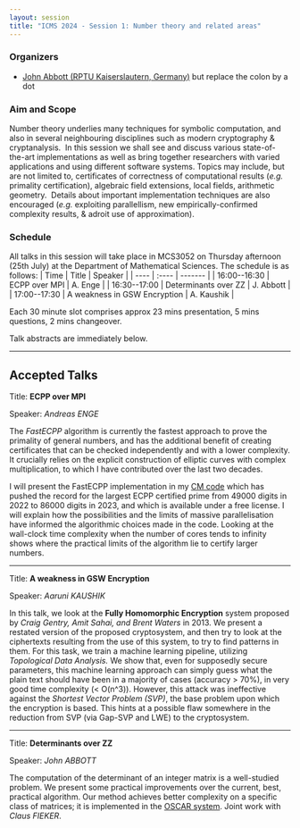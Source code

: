 ```yaml
---
layout: session
title: "ICMS 2024 - Session 1: Number theory and related areas"
---
```

### Organizers
   * [John Abbott (RPTU Kaiserslautern, Germany)](mailto:john:abbott@rptu.de) but replace the colon by a dot<br/>

### Aim and Scope
Number theory underlies many techniques for symbolic computation, and also in several neighbouring disciplines such as modern cryptography & cryptanalysis.  In this session we shall see and discuss various state-of-the-art implementations as well as bring together researchers with varied applications and using different software systems. Topics may include, but are not limited to, certificates of correctness of computational results (_e.g._ primality certification), algebraic field extensions, local fields, arithmetic geometry.  Details about important implementation techniques are also encouraged (_e.g._ exploiting parallellism, new empirically-confirmed complexity results, & adroit use of approximation).

### Schedule
All talks in this session will take place in MCS3052 on Thursday afternoon (25th July) at the Department of Mathematical Sciences.  The schedule is as follows:
| Time | Title | Speaker |
| ---- | :---- | ------- |
| 16:00--16:30 | ECPP over MPI | A. Enge |
| 16:30--17:00 | Determinants over ZZ | J. Abbott |
| 17:00--17:30 | A weakness in GSW Encryption | A. Kaushik |

Each 30 minute slot comprises approx 23 mins presentation, 5 mins questions, 2 mins changeover.

Talk abstracts are immediately below.

  ---
  
## Accepted Talks

Title:  **ECPP over MPI**

Speaker: *Andreas ENGE*

The *FastECPP* algorithm is currently the fastest approach to prove the
primality of general numbers, and has the additional benefit of creating
certificates that can be checked independently and with a lower complexity.
It crucially relies on the explicit construction of elliptic curves with
complex multiplication, to which I have contributed over the last two
decades.

I will present the FastECPP implementation in my [CM code](https://www.multiprecision.org/cm/ecpp.html)
which has pushed the record for the largest ECPP certified prime from
49000 digits in 2022 to 86000 digits in 2023, and which is available under
a free license.  I will explain how the possibilities and the limits of
massive parallelisation have informed the algorithmic choices made in the
code.  Looking at the wall-clock time complexity when the number of cores
tends to infinity shows where the practical limits of the algorithm lie
to certify larger numbers.

---

Title: **A weakness in GSW Encryption**

Speaker: *Aaruni KAUSHIK*

In this talk, we look at the **Fully Homomorphic Encryption** system proposed by
*Craig Gentry, Amit Sahai, and Brent Waters* in 2013.  We present a restated version
of the proposed cryptosystem, and then try to look at the ciphertexts resulting from
the use of this system, to try to find patterns in them.  For this task, we train a
machine learning pipeline, utilizing *Topological Data Analysis.*  We show that, even
for supposedly secure parameters, this machine learning approach can simply guess what
the plain text should have been in a majority of cases (accuracy > 70%), in very good
time complexity (< O(n^3)).  However, this attack was ineffective against the
*Shortest Vector Problem (SVP)*, the base problem upon which the encryption is based.
This hints at a possible flaw somewhere in the reduction from SVP (via Gap-SVP and LWE) to the cryptosystem.

---
Title: **Determinants over ZZ**

Speaker: *John ABBOTT*

The computation of the determinant of an integer matrix is a well-studied problem.
We present some practical improvements over the current, best, practical algorithm.
Our method achieves better complexity on a specific class of matrices; it is
implemented in the [OSCAR system](https://www.oscar-system.org).  Joint work with
*Claus FIEKER*.
